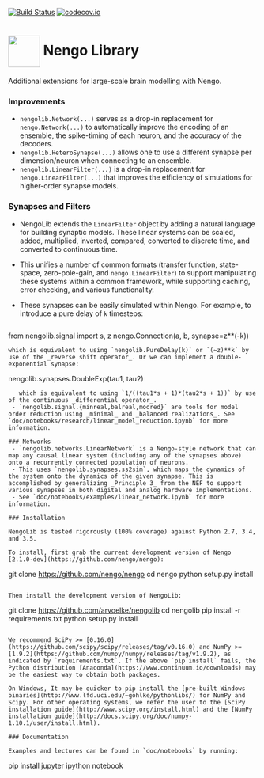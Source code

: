 [![Build Status](https://travis-ci.org/arvoelke/nengolib.svg?branch=master)](https://travis-ci.org/arvoelke/nengolib) [![codecov.io](https://codecov.io/github/arvoelke/nengolib/coverage.svg?branch=master)](https://codecov.io/github/arvoelke/nengolib?branch=master)

#  <img src="http://i.imgur.com/wSjRUi4.png" width="64" height="64" valign="middle" /> Nengo Library
Additional extensions for large-scale brain modelling with Nengo.

### Improvements
 - `nengolib.Network(...)` serves as a drop-in replacement for `nengo.Network(...)` to automatically improve the encoding of an ensemble, the spike-timing of each neuron, and the accuracy of the decoders.
 - `nengolib.HeteroSynapse(...)` allows one to use a different synapse per dimension/neuron when connecting to an ensemble.
 - `nengolib.LinearFilter(...)` is a drop-in replacement for `nengo.LinearFilter(...)` that improves the efficiency of simulations for higher-order synapse models.

### Synapses and Filters
 - NengoLib extends the `LinearFilter` object by adding a natural language for building synaptic models. These linear systems can be scaled, added, multiplied, inverted, compared, converted to discrete time, and converted to continuous time.
 - This unifies a number of common formats (transfer function, state-space, zero-pole-gain, and `nengo.LinearFilter`) to support manipulating these systems within a common framework, while supporting caching, error checking, and various functionality.
 - These synapses can be easily simulated within Nengo. For example, to introduce a pure delay of `k` timesteps:

   ```
 from nengolib.signal import s, z
 nengo.Connection(a, b, synapse=z**(-k))
   ```
   which is equivalent to using `nengolib.PureDelay(k)` or `(~z)**k` by use of the _reverse shift operator_. Or we can implement a double-exponential synapse:
   ```
nengolib.synapses.DoubleExp(tau1, tau2)
```
   which is equivalent to using `1/((tau1*s + 1)*(tau2*s + 1))` by use of the continuous _differential operator_.
 - `nengolib.signal.{minreal,balreal,modred}` are tools for model order reduction using _minimal_ and _balanced realizations_. See `doc/notebooks/research/linear_model_reduction.ipynb` for more information.

### Networks
 - `nengolib.networks.LinearNetwork` is a Nengo-style network that can map any causal linear system (including any of the synapses above) onto a recurrently connected population of neurons.
 - This uses `nengolib.synapses.ss2sim`, which maps the dynamics of the system onto the dynamics of the given synapse. This is accomplished by generalizing _Principle 3_ from the NEF to support various synapses in both digital and analog hardware implementations.
 - See `doc/notebooks/examples/linear_network.ipynb` for more information.

### Installation

NengoLib is tested rigorously (100% coverage) against Python 2.7, 3.4, and 3.5.

To install, first grab the current development version of Nengo [2.1.0-dev](https://github.com/nengo/nengo):
```
git clone https://github.com/nengo/nengo
cd nengo
python setup.py install
```

Then install the development version of NengoLib:
```
git clone https://github.com/arvoelke/nengolib
cd nengolib
pip install -r requirements.txt
python setup.py install
```

We recommend SciPy >= [0.16.0](https://github.com/scipy/scipy/releases/tag/v0.16.0) and NumPy >= [1.9.2](https://github.com/numpy/numpy/releases/tag/v1.9.2), as indicated by `requirements.txt`. If the above `pip install` fails, the Python distribution [Anaconda](https://www.continuum.io/downloads) may be the easiest way to obtain both packages.

On Windows, It may be quicker to pip install the [pre-built Windows binaries](http://www.lfd.uci.edu/~gohlke/pythonlibs/) for NumPy and Scipy. For other operating systems, we refer the user to the [SciPy installation guide](http://www.scipy.org/install.html) and the [NumPy installation guide](http://docs.scipy.org/doc/numpy-1.10.1/user/install.html).

### Documentation

Examples and lectures can be found in `doc/notebooks` by running:
```
pip install jupyter
ipython notebook
```
